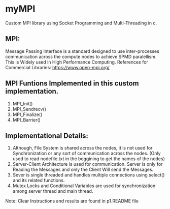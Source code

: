 # myMPI
Custom MPI library using Socket Programming and Multi-Threading in c.

## MPI: 
Message Passing Interface is a standard designed to use inter-processes communication across the compute nodes to achieve SPMD paralellism. This is Widely used in High Performance Computing. References for Commercial Libraries: https://www.open-mpi.org/

## MPI Funtions Implemented in this custom implementation.
1) MPI_Init()
2) MPI_Sendrecv()
3) MPI_Finalize()
4) MPI_Barrier()

## Implementational Details:
1) Although, File System is shared across the nodes, it is not used for Synchronization or any sort of communication across the nodes. (Only used to read nodefile.txt in the beggining to get the names of the nodes)
2) Server-Client Architecture is used for communication. Server is only for Reading the Messages and only the Client Will send the Messages.
3) Sever is single threaded and handles multiple connections using select() and its related functions.
4) Mutex Locks and Conditional Variables are used for synchronization among server thread and main thread.

Note: Clear Instructions and results are found in p1.README file

